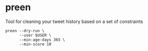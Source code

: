 # preen

Tool for cleaning your tweet history based on a set of constraints 

```
preen --dry-run \
      --user $USER \
      --min-age-days 365 \
      --min-score 10
```
